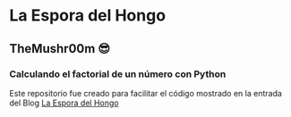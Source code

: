 # La Espora del Hongo

## TheMushr00m :sunglasses:

### Calculando el factorial de un número con Python

Este repositorio fue creado para facilitar el código mostrado en la entrada del Blog [La Espora del Hongo](http://laesporadelhongo.com/ejercicios-programacion-factorial/ "TheMushr00m's blog")